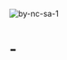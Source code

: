 ![by-nc-sa-1](https://github.com/ryujanghyun00/-/assets/157819983/f6c89475-aa9a-4c24-905e-73772f2c65f5)
# -
